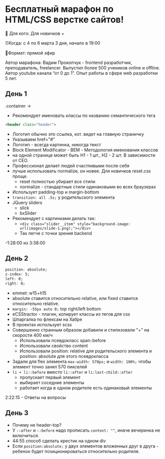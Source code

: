# Бесплатный марафон по HTML/CSS верстке сайтов!
 
👥 Для кого: Для новичков +
 
⏰Когда:  с 4 по 6 марта 3 дня, начало в 19:00
 
🎥Формат: прямой эфир 

Автор марафона: Вадим Прокопчук - frontend разработчик, преподаватель, freelancer. Выпустил более 500 учеников  online и offline. Автор youtube канала “от 0 до 1”.
Опыт работы в сфере web разработки 5 лет.

## День 1

.container -> <div class="container"></div>

- Рекомендует именовать классы по названию семантического тега

```HTML
<header class="header">
```

- Логотип обычно это ссылка, кот. ведет на главную страничку
- Указываем href="#"
- Логотип - всегда картинка, никогда текст
- Block Element Modificator - BEM - Методология именования классов
- на одной странице может быть H1 - 1 шт., H2 - 2 шт. В зависимости от СЕО.
- Профессионал делает людей счастливыми после себя
- лучше использовать normalize, он новее. Для новичков reset.css проще.
  - reset полностью убирает все стили
  - normalize - стандартные стили одинаковыми во всех браузерах
- Использует padding-top и margin-bottom
- `transition: all .5s;` у родительского элемента
- JQuery sliders
  - slick
  - bxSlider
- Рекомендует с картинками делать так:
  - `<div class="slider__item" style="background-image: url(images/slide-1.png);"></div>`
  - Так легче с точки зрения backend

-1:28:00 из 3:38:00

## День 2
```CSS
position: absolute;
z-index: 5;
left: 0;
right: 0;
```

- emmet: w15+h15
- absolute ставится относительно relative, или fixed ставится относительно relative.
- `margin: -55px auto 0;` top right/left bottom
- eCSStractor - плагин, копирует классы из тегов для css
- Шпаргалка по флексам на Хабре
- В проектах использует scss
- Совершенно странным образом добавили и стилизовали "+" на скорости 400 км/ч
  - Использовали псевдокласс span::before
  - Использовали свойство content
  - Использовали position: relative для родительского элемента и position: absolute для этого псевдокласса
- Задали для flex элемента `max-width: 570px;` и `width: 100%;` чтобы элемент точно занял 570 пикселей
- `li + li::before` вместо `li::after` и `li:last-child::after`
  - пропускает первый элемент
  - выбирает соседние элементы
  - работает когда в одном родителе есть одинаковый элементы

2:22:15 - Ответы на вопросы

## День 3

- Почему не header-top?
- У `::after` и `::before` надо прописать `content: ""`, иначе вечеринка не включиться.
- 44:55 способ сделать крестик на одном div
- Если `position:absolute;` у двух элементов вложенных друг в друга - ребенок будет позиционироваться относительно родителя.